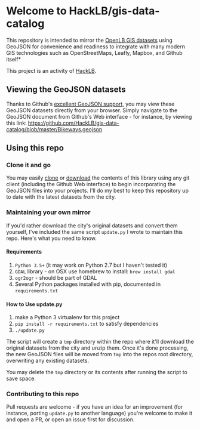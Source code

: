# Welcome to HackLB/gis-data-catalog

This repository is intended to mirror the [OpenLB GIS datasets](http://www.longbeach.gov/ti/gis-maps-and-data/data-catalog/) using GeoJSON for convenience and readiness to integrate with many modern GIS technologies such as OpenStreetMaps, Leafly, Mapbox, and Github itself*

This project is an activity of [HackLB](https://github.com/HackLB).

## Viewing the GeoJSON datasets

Thanks to Github's [excellent GeoJSON support](https://help.github.com/articles/mapping-geojson-files-on-github/), you may view these GeoJSON datasets directly from your browser. Simply navigate to the GeoJSON document from Github's Web interface - for instance, by viewing this link: <https://github.com/HackLB/gis-data-catalog/blob/master/Bikeways.geojson>

## Using this repo

### Clone it and go

You may easily [clone](https://github.com/HackLB/gis-data-catalog.git) or [download](https://github.com/HackLB/gis-data-catalog/archive/master.zip) the contents of this library using any git client (including the Github Web interface) to begin incorporating the GeoJSON files into your projects. I'll do my best to keep this repository up to date with the latest datasets from the city.

### Maintaining your own mirror

If you'd rather download the city's original datasets and convert them yourself, I've included the same script `update.py` I wrote to maintain this repo. Here's what you need to know.

#### Requirements

1. `Python 3.5+` (it may work on Python 2.7 but I haven't tested it)
2. `GDAL` library - on OSX use homebrew to install: `brew install gdal`
3. `ogr2ogr` - should be part of GDAL
4. Several Python packages installed with pip, documented in `requirements.txt`

#### How to Use update.py

1. make a Python 3 virtualenv for this project
2. `pip install -r requirements.txt` to satisfy dependencies
3. `./update.py`

The script will create a `tmp` directory within the repo where it'll download the original datasets from the city and unzip them. Once it's done processing, the new GeoJSON files will be moved from `tmp` into the repos root directory, overwriting any existing datasets.

You may delete the `tmp` directory or its contents after running the script to save space.


### Contributing to this repo

Pull requests are welcome - if you have an idea for an improvement (for instance, porting `update.py` to another language) you're welcome to make it and open a PR, or open an issue first for discussion.